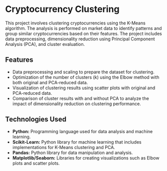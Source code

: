 <h1>Cryptocurrency Clustering</h1>

<p>This project involves clustering cryptocurrencies using the K-Means algorithm. The analysis is performed on market data to identify patterns and group similar cryptocurrencies based on their features. The project includes data preprocessing, dimensionality reduction using Principal Component Analysis (PCA), and cluster evaluation.</p>

<h2>Features</h2>
    <ul>
        <li>Data preprocessing and scaling to prepare the dataset for clustering.</li>
        <li>Optimization of the number of clusters (k) using the Elbow method with both original and PCA-reduced data.</li>
        <li>Visualization of clustering results using scatter plots with original and PCA-reduced data.</li>
        <li>Comparison of cluster results with and without PCA to analyze the impact of dimensionality reduction on clustering performance.</li>
    </ul>

<h2>Technologies Used</h2>
    <ul>
        <li><strong>Python:</strong> Programming language used for data analysis and machine learning.</li>
        <li><strong>Scikit-Learn:</strong> Python library for machine learning that includes implementations for K-Means clustering and PCA.</li>
        <li><strong>Pandas:</strong> Python library for data manipulation and analysis.</li>
        <li><strong>Matplotlib/Seaborn:</strong> Libraries for creating visualizations such as Elbow plots and scatter plots.</li>
    </ul>

